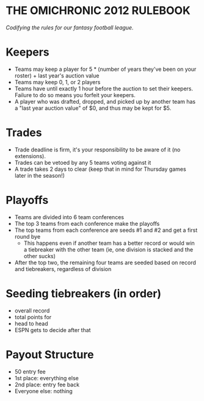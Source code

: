 THE OMICHRONIC 2012 RULEBOOK
==========
_Codifying the rules for our fantasy football league._

Keepers
============
* Teams may keep a player for 5 * (number of years they've been on your roster) + last year's auction value
* Teams may keep 0, 1, or 2 players
* Teams have until exactly 1 hour before the auction to set their keepers.  Failure to do so means you forfeit your keepers.
* A player who was drafted, dropped, and picked up by another team has a "last year auction value" of $0, and thus may be kept for $5.

Trades
============
* Trade deadline is firm, it's your responsibility to be aware of it (no extensions).
* Trades can be vetoed by any 5 teams voting against it
* A trade takes 2 days to clear (keep that in mind for Thursday games later in the season!)

Playoffs
============
* Teams are divided into 6 team conferences
* The top 3 teams from each conference make the playoffs
* The top teams from each conference are seeds #1 and #2 and get a first round bye
  * This happens even if another team has a better record or would win a tiebreaker with the other team (ie, one division is stacked and the other sucks)
* After the top two, the remaining four teams are seeded based on record and tiebreakers, regardless of division

Seeding tiebreakers (in order)
==
  * overall record
  * total points for
  * head to head
  * ESPN gets to decide after that

Payout Structure
==
* 50 entry fee
 * 1st place:   everything else
 * 2nd place:    entry fee back
 * Everyone else: nothing

 

